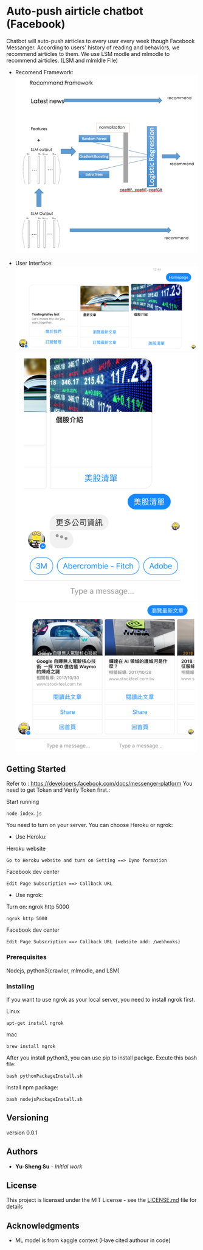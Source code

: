 # Auto-push airticle chatbot (Facebook) 

Chatbot will auto-push airticles to every user every week though Facebook Messanger. According to users' history of reading and behaviors, we recommend airticles to them.
We use LSM modle and mlmodle to recommend airticles. (LSM and mlmldle File)

* Recomend Framework:
![alt text](https://github.com/CoolSheng/FacebookChatBot/blob/master/instrduce/Screen%20Shot%202018-03-02%20at%2012.31.40%20AM.png)

* User Interface:
![alt text](https://github.com/CoolSheng/FacebookChatBot/blob/master/instrduce/Screen%20Shot%202018-03-02%20at%2012.28.22%20AM.png)
![alt text](https://github.com/CoolSheng/FacebookChatBot/blob/master/instrduce/Screen%20Shot%202018-03-02%20at%2012.28.35%20AM.png)
![alt text](https://github.com/CoolSheng/FacebookChatBot/blob/master/instrduce/Screen%20Shot%202018-03-02%20at%2012.28.42%20AM.png)

## Getting Started
Refer to : https://developers.facebook.com/docs/messenger-platform
You need to get Token and Verify Token first.: 

Start running
```
node index.js
```
You need to turn on your server. You can choose Heroku or ngrok: 
* Use Heroku: 

Heroku website
```
Go to Heroku website and turn on Setting ==> Dyno formation 

```

Facebook dev center 
```
Edit Page Subscription ==> Callback URL 
```

* Use ngrok: 

Turn on: ngrok http 5000 
```
ngrok http 5000
```

Facebook dev center
```
Edit Page Subscription ==> Callback URL (website add: /webhooks)
```

### Prerequisites

Nodejs, python3(crawler, mlmodle, and LSM)

### Installing

If you want to use ngrok as your local server, you need to install ngrok first.

Linux
```
apt-get install ngrok
```
mac
```
brew install ngrok
```
After you install python3, you can use pip to install packge. Excute this bash file:
```
bash pythonPackageInstall.sh
```
Install npm package:
```
bash nodejsPackageInstall.sh
```

## Versioning

version 0.0.1

## Authors

* **Yu-Sheng Su** - *Initial work* 

## License

This project is licensed under the MIT License - see the [LICENSE.md](LICENSE.md) file for details

## Acknowledgments

* ML model is from kaggle context (Have cited authour in code)


